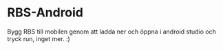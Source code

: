 # RBS-Android

Bygg RBS till mobilen genom att ladda ner och öppna i android studio och tryck run, inget mer. :)
